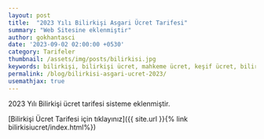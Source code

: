 ```yaml
---
layout: post
title:  "2023 Yılı Bilirkişi Asgari Ücret Tarifesi"
summary: "Web Sitesine eklenmiştir"
author: gokhantasci
date: '2023-09-02 02:00:00 +0530'
category: Tarifeler
thumbnail: /assets/img/posts/bilirkisi.jpg
keywords: bilirkişi, bilirkişi ücret, mahkeme ücret, keşif ücret, bilirkişi ücreti, asgari ücret tarifesi, bilirkişi nedir
permalink: /blog/bilirkisi-asgari-ucret-2023/
usemathjax: true
---
```


2023 Yılı Bilirkişi ücret tarifesi sisteme eklenmiştir. 


[Bilirkişi Ücret Tarifesi için tıklayınız]({{ site.url }}{% link bilirkisiucret/index.html%})